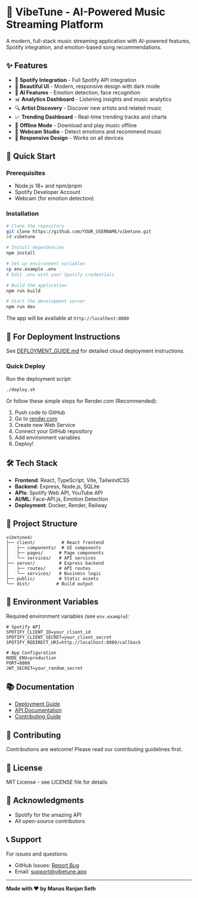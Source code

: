 # 🎵 VibeTune - AI-Powered Music Streaming Platform

A modern, full-stack music streaming application with AI-powered features, Spotify integration, and emotion-based song recommendations.

## ✨ Features

- 🎵 **Spotify Integration** - Full Spotify API integration
- 🎨 **Beautiful UI** - Modern, responsive design with dark mode
- 🤖 **AI Features** - Emotion detection, face recognition
- 📊 **Analytics Dashboard** - Listening insights and music analytics
- 🔍 **Artist Discovery** - Discover new artists and related music
- 📈 **Trending Dashboard** - Real-time trending tracks and charts
- 💾 **Offline Mode** - Download and play music offline
- 🎤 **Webcam Studio** - Detect emotions and recommend music
- 📱 **Responsive Design** - Works on all devices

## 🚀 Quick Start

### Prerequisites

- Node.js 18+ and npm/pnpm
- Spotify Developer Account
- Webcam (for emotion detection)

### Installation

```bash
# Clone the repository
git clone https://github.com/YOUR_USERNAME/vibetune.git
cd vibetune

# Install dependencies
npm install

# Set up environment variables
cp env.example .env
# Edit .env with your Spotify credentials

# Build the application
npm run build

# Start the development server
npm run dev
```

The app will be available at `http://localhost:8080`

## 📖 For Deployment Instructions

See [DEPLOYMENT_GUIDE.md](./DEPLOYMENT_GUIDE.md) for detailed cloud deployment instructions.

### Quick Deploy

Run the deployment script:
```bash
./deploy.sh
```

Or follow these simple steps for Render.com (Recommended):

1. Push code to GitHub
2. Go to [render.com](https://render.com)
3. Create new Web Service
4. Connect your GitHub repository
5. Add environment variables
6. Deploy!

## 🛠️ Tech Stack

- **Frontend**: React, TypeScript, Vite, TailwindCSS
- **Backend**: Express, Node.js, SQLite
- **APIs**: Spotify Web API, YouTube API
- **AI/ML**: Face-API.js, Emotion Detection
- **Deployment**: Docker, Render, Railway

## 📁 Project Structure

```
vibetune4/
├── client/          # React frontend
│   ├── components/  # UI components
│   ├── pages/      # Page components
│   └── services/   # API services
├── server/         # Express backend
│   ├── routes/     # API routes
│   └── services/   # Business logic
├── public/         # Static assets
└── dist/          # Build output
```

## 🔑 Environment Variables

Required environment variables (see `env.example`):

```env
# Spotify API
SPOTIFY_CLIENT_ID=your_client_id
SPOTIFY_CLIENT_SECRET=your_client_secret
SPOTIFY_REDIRECT_URI=http://localhost:8080/callback

# App Configuration
NODE_ENV=production
PORT=8080
JWT_SECRET=your_random_secret
```

## 📚 Documentation

- [Deployment Guide](./DEPLOYMENT_GUIDE.md)
- [API Documentation](./docs/API.md)
- [Contributing Guide](./docs/CONTRIBUTING.md)

## 🤝 Contributing

Contributions are welcome! Please read our contributing guidelines first.

## 📝 License

MIT License - see LICENSE file for details

## 🙏 Acknowledgments

- Spotify for the amazing API
- All open-source contributors

## 📞 Support

For issues and questions:
- GitHub Issues: [Report Bug](https://github.com/YOUR_USERNAME/vibetune/issues)
- Email: support@vibetune.app

---

**Made with ❤️ by Manas Ranjan Seth**
